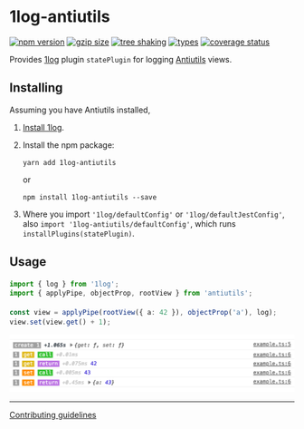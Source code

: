 # 1log-antiutils

[![npm version](https://img.shields.io/npm/v/1log-antiutils.svg?style=flat-square&color=brightgreen)](https://www.npmjs.com/package/1log-antiutils)
[![gzip size](https://badgen.net/bundlephobia/minzip/1log-antiutils?color=green&style=flat-square)](https://bundlephobia.com/result?p=1log-antiutils)
[![tree shaking](https://badgen.net/bundlephobia/tree-shaking/1log-antiutils?style=flat-square)](https://bundlephobia.com/result?p=1log-antiutils)
[![types](https://img.shields.io/npm/types/1log-antiutils?color=brightgreen&style=flat-square)](https://www.npmjs.com/package/1log-antiutils)
[![coverage status](https://img.shields.io/coveralls/github/ivan7237d/1log-antiutils/master.svg?style=flat-square)](https://coveralls.io/github/ivan7237d/1log-antiutils?branch=master)

Provides [1log](https://github.com/ivan7237d/1log) plugin `statePlugin` for logging [Antiutils](https://github.com/ivan7237d/antiutils) views.

## Installing

Assuming you have Antiutils installed,

1. [Install 1log](https://github.com/ivan7237d/1log#installing).

2. Install the npm package:

   ```
   yarn add 1log-antiutils
   ```

   or

   ```
   npm install 1log-antiutils --save
   ```

3. Where you import `'1log/defaultConfig'` or `'1log/defaultJestConfig'`, also `import '1log-antiutils/defaultConfig'`, which runs `installPlugins(statePlugin)`.

## Usage

```ts
import { log } from '1log';
import { applyPipe, objectProp, rootView } from 'antiutils';

const view = applyPipe(rootView({ a: 42 }), objectProp('a'), log);
view.set(view.get() + 1);
```

<img src="https://github.com/ivan7237d/1log-antiutils/raw/master/images/view-adjusted.png" alt="screenshot">

---

[Contributing guidelines](https://github.com/ivan7237d/antiutils/blob/master/.github/CONTRIBUTING.md)
